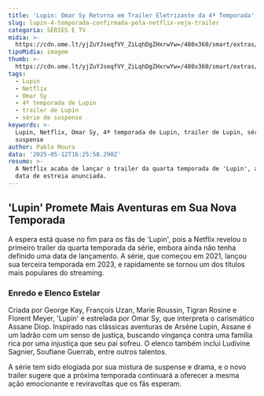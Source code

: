 ```yaml
---
title: 'Lupin: Omar Sy Retorna em Trailer Eletrizante da 4ª Temporada'
slug: lupin-4-temporada-confirmada-pela-netflix-veja-trailer
categoria: SÉRIES E TV
midia: >-
  https://cdn.ome.lt/yjZuYJseqfVY_ZiLqhDgZHxrwYw=/480x360/smart/extras/conteudos/omelete_THUMB_-_2025-05-12T131025.157.png
tipoMidia: imagem
thumb: >-
  https://cdn.ome.lt/yjZuYJseqfVY_ZiLqhDgZHxrwYw=/480x360/smart/extras/conteudos/omelete_THUMB_-_2025-05-12T131025.157.png
tags:
  - Lupin
  - Netflix
  - Omar Sy
  - 4ª temporada de Lupin
  - trailer de Lupin
  - série de suspense
keywords: >-
  Lupin, Netflix, Omar Sy, 4ª temporada de Lupin, trailer de Lupin, série de
  suspense
author: Pablo Moura
data: '2025-05-12T16:25:58.290Z'
resumo: >-
  A Netflix acaba de lançar o trailer da quarta temporada de 'Lupin', ainda sem
  data de estreia anunciada.
---
```


## 'Lupin' Promete Mais Aventuras em Sua Nova Temporada

<blockquote class="twitter-tweet"><a href="https://twitter.com/user/status/1921958697905049642"></a></blockquote>

A espera está quase no fim para os fãs de 'Lupin', pois a Netflix revelou o primeiro trailer da quarta temporada da série, embora ainda não tenha definido uma data de lançamento. A série, que começou em 2021, lançou sua terceira temporada em 2023, e rapidamente se tornou um dos títulos mais populares do streaming.

### Enredo e Elenco Estelar

Criada por George Kay, François Uzan, Marie Roussin, Tigran Rosine e Florent Meyer, 'Lupin' é estrelada por Omar Sy, que interpreta o carismático Assane Diop. Inspirado nas clássicas aventuras de Arsène Lupin, Assane é um ladrão com um senso de justiça, buscando vingança contra uma família rica por uma injustiça que seu pai sofreu. O elenco também inclui Ludivine Sagnier, Soufiane Guerrab, entre outros talentos.

A série tem sido elogiada por sua mistura de suspense e drama, e o novo trailer sugere que a próxima temporada continuará a oferecer a mesma ação emocionante e reviravoltas que os fãs esperam.
